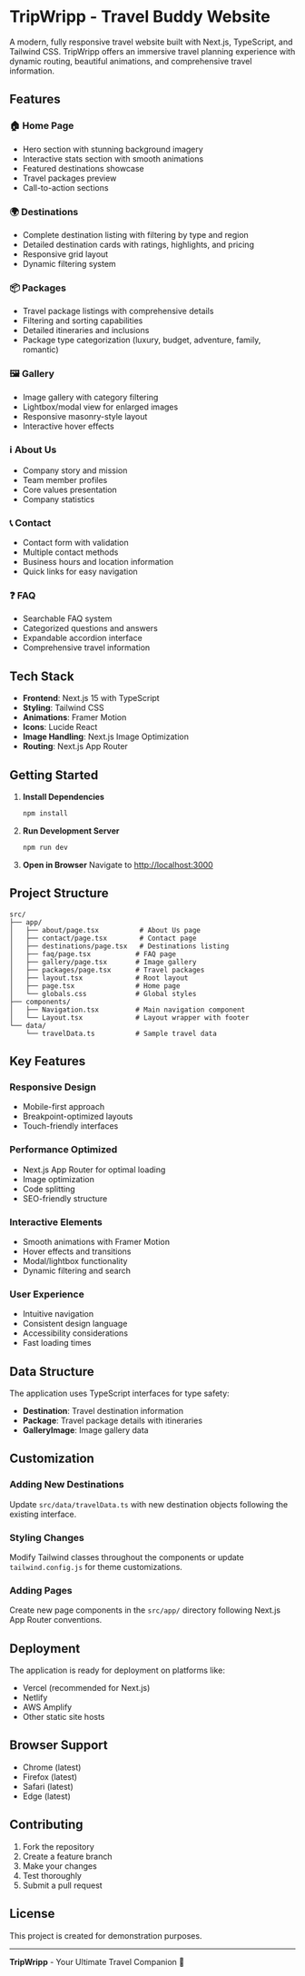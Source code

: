 # TripWripp - Travel Buddy Website

A modern, fully responsive travel website built with Next.js, TypeScript, and Tailwind CSS. TripWripp offers an immersive travel planning experience with dynamic routing, beautiful animations, and comprehensive travel information.

## Features

### 🏠 **Home Page**
- Hero section with stunning background imagery
- Interactive stats section with smooth animations
- Featured destinations showcase
- Travel packages preview
- Call-to-action sections

### 🌍 **Destinations**
- Complete destination listing with filtering by type and region
- Detailed destination cards with ratings, highlights, and pricing
- Responsive grid layout
- Dynamic filtering system

### 📦 **Packages**
- Travel package listings with comprehensive details
- Filtering and sorting capabilities
- Detailed itineraries and inclusions
- Package type categorization (luxury, budget, adventure, family, romantic)

### 🖼️ **Gallery**
- Image gallery with category filtering
- Lightbox/modal view for enlarged images
- Responsive masonry-style layout
- Interactive hover effects

### ℹ️ **About Us**
- Company story and mission
- Team member profiles
- Core values presentation
- Company statistics

### 📞 **Contact**
- Contact form with validation
- Multiple contact methods
- Business hours and location information
- Quick links for easy navigation

### ❓ **FAQ**
- Searchable FAQ system
- Categorized questions and answers
- Expandable accordion interface
- Comprehensive travel information

## Tech Stack

- **Frontend**: Next.js 15 with TypeScript
- **Styling**: Tailwind CSS
- **Animations**: Framer Motion
- **Icons**: Lucide React
- **Image Handling**: Next.js Image Optimization
- **Routing**: Next.js App Router

## Getting Started

1. **Install Dependencies**
   ```bash
   npm install
   ```

2. **Run Development Server**
   ```bash
   npm run dev
   ```

3. **Open in Browser**
   Navigate to [http://localhost:3000](http://localhost:3000)

## Project Structure

```
src/
├── app/
│   ├── about/page.tsx          # About Us page
│   ├── contact/page.tsx        # Contact page
│   ├── destinations/page.tsx   # Destinations listing
│   ├── faq/page.tsx           # FAQ page
│   ├── gallery/page.tsx       # Image gallery
│   ├── packages/page.tsx      # Travel packages
│   ├── layout.tsx             # Root layout
│   ├── page.tsx               # Home page
│   └── globals.css            # Global styles
├── components/
│   ├── Navigation.tsx         # Main navigation component
│   └── Layout.tsx             # Layout wrapper with footer
└── data/
    └── travelData.ts          # Sample travel data
```

## Key Features

### Responsive Design
- Mobile-first approach
- Breakpoint-optimized layouts
- Touch-friendly interfaces

### Performance Optimized
- Next.js App Router for optimal loading
- Image optimization
- Code splitting
- SEO-friendly structure

### Interactive Elements
- Smooth animations with Framer Motion
- Hover effects and transitions
- Modal/lightbox functionality
- Dynamic filtering and search

### User Experience
- Intuitive navigation
- Consistent design language
- Accessibility considerations
- Fast loading times

## Data Structure

The application uses TypeScript interfaces for type safety:

- **Destination**: Travel destination information
- **Package**: Travel package details with itineraries
- **GalleryImage**: Image gallery data

## Customization

### Adding New Destinations
Update `src/data/travelData.ts` with new destination objects following the existing interface.

### Styling Changes
Modify Tailwind classes throughout the components or update `tailwind.config.js` for theme customizations.

### Adding Pages
Create new page components in the `src/app/` directory following Next.js App Router conventions.

## Deployment

The application is ready for deployment on platforms like:
- Vercel (recommended for Next.js)
- Netlify
- AWS Amplify
- Other static site hosts

## Browser Support

- Chrome (latest)
- Firefox (latest)
- Safari (latest)
- Edge (latest)

## Contributing

1. Fork the repository
2. Create a feature branch
3. Make your changes
4. Test thoroughly
5. Submit a pull request

## License

This project is created for demonstration purposes.

---

**TripWripp** - Your Ultimate Travel Companion 🌟
